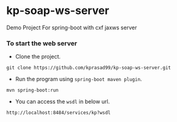 # kp-soap-ws-server
Demo Project For spring-boot with cxf jaxws server

### To start the web server

 - Clone the project.

```
git clone https://github.com/kprasad99/kp-soap-ws-server.git
```
- Run the program using `spring-boot maven plugin`.

```
mvn spring-boot:run
```
- You can access the `wsdl` in below url.
```
http://localhost:8484/services/kp?wsdl
```
